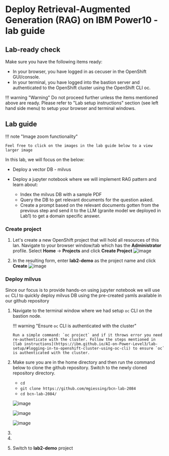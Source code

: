 # Deploy Retrieval-Augmented Generation (RAG) on IBM Power10 - lab guide

## Lab-ready check

Make sure you have the following items ready:

  - In your browser, you have logged in as cecuser in the OpenShift GUI/console.
  - In your terminal, you have logged into the bastion server and authenticated to the OpenShift cluster using the OpenShift CLI oc.

!!! warning "Warning"
    Do not proceed further unless the items mentioned above are ready. Please refer to "Lab setup instructions" section (see left hand side menu) to setup your browser and terminal windows.

## Lab guide

!!! note "Image zoom functionality"

    Feel free to click on the images in the lab guide below to a view larger image

In this lab, we will focus on the below:

  - Deploy a vector DB - milvus
    
  - Deploy a jupyter notebook where we will implement RAG pattern and learn about:
      - Index the milvus DB with a sample PDF
      - Query the DB to get relevant documents for the question asked.
      - Create a prompt based on the relevant documents gotten from the previous step and send it to the LLM (granite model we deployed in Lab1) to get a domain specific answer.

### Create project

1. Let's create a new OpenShift project that will hold all resources of this lan. Navigate to your browser window/tab which has the **Administrator** profile. Select **Home** -> **Projects** and click **Create Project**
   ![image](https://github.com/user-attachments/assets/ec396478-05eb-4fa9-8862-c49c9321f21e)

2. In the resulting form, enter **lab2-demo** as the project name and click **Create**
   ![image](https://github.com/user-attachments/assets/6ece11da-db12-4ddb-ae79-9334004ccdd1)

### Deploy milvus

Since our focus is to provide hands-on using jupyter notebook we will use `oc` CLI to quickly deploy milvus DB using the pre-created yamls available in our github repository

1. Navigate to the terminal window where we had setup `oc` CLI on the bastion node.

    !!! warning "Ensure `oc` CLI is authenticated with the cluster"

       Run a simple command: `oc project` and if it throws error you need re-authenticate with the cluster. Follow the steps mentioned in [lab instructions](https://ibm.github.io/AI-on-Power-Level3/lab-setup/#logging-in-to-openshift-cluster-using-oc-cli) to ensure `oc` is authenticated with the cluster.

3. Make sure you are in the home directory and then run the command below to clone the github repository. Switch to the newly cloned repository directory.
     - `cd`
     - `git clone https://github.com/mgiessing/bcn-lab-2084`
     - `cd bcn-lab-2084/`

     ![image](https://github.com/user-attachments/assets/87e39369-ebbc-4fbd-a130-214f04ee4212)
   
     ![image](https://github.com/user-attachments/assets/b5ac2239-552f-4839-900f-917f11109ab9)
   
     ![image](https://github.com/user-attachments/assets/65fecf4b-0328-4df4-b28a-fd255db495f5)

5.
6.
7. Switch to **lab2-demo** project

